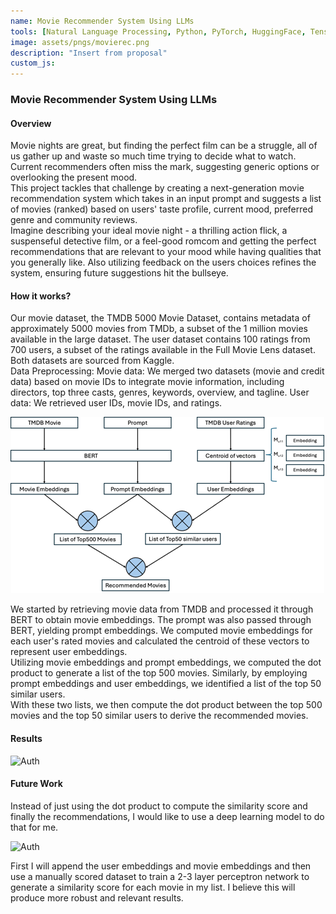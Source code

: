 ```yaml
---
name: Movie Recommender System Using LLMs
tools: [Natural Language Processing, Python, PyTorch, HuggingFace, TensorFlow]
image: assets/pngs/movierec.png
description: "Insert from proposal"
custom_js: 
---
```



### Movie Recommender System Using LLMs

#### Overview

Movie nights are great, but finding the perfect film can be a struggle, all of us gather up and waste so much time trying to decide what to watch. Current recommenders often miss the mark, suggesting generic options or overlooking the present mood.
<br>
This project tackles that challenge by creating a next-generation movie recommendation system which takes in an input prompt and suggests a list of movies (ranked) based on users' taste profile, current mood, preferred genre and community reviews.
<br>
Imagine describing your ideal movie night - a thrilling action flick, a suspenseful detective film, or a feel-good romcom and getting the perfect recommendations that are relevant to your mood while having qualities that you generally like. Also utilizing feedback on the users choices refines the system, ensuring future suggestions hit the bullseye.

#### How it works?

Our movie dataset, the TMDB 5000 Movie Dataset, contains metadata of approximately 5000 movies from TMDb, a subset of the 1 million movies available in the large dataset. The user dataset contains 100 ratings from 700 users, a subset of the ratings available in the Full Movie Lens dataset. Both datasets are sourced from Kaggle.
<br>
Data Preprocessing:
Movie data: We merged two datasets (movie and credit data) based on movie IDs to integrate movie information, including directors, top three casts, genres, keywords, overview, and tagline.
User data: We retrieved user IDs, movie IDs, and ratings.

![Auth](https://raw.githubusercontent.com/RahulCvr/RahulCvr.github.io/main/assets/pngs/movierec.PNG)

We started by retrieving movie data from TMDB and processed it through BERT to obtain movie embeddings. The prompt was also passed through BERT, yielding prompt embeddings. We computed movie embeddings for each user's rated movies and calculated the centroid of these vectors to represent user embeddings.
<br>
Utilizing movie embeddings and prompt embeddings, we computed the dot product to generate a list of the top 500 movies. Similarly, by employing prompt embeddings and user embeddings, we identified a list of the top 50 similar users.
<br>
With these two lists, we then compute the dot product between the top 500 movies and the top 50 similar users to derive the recommended movies.

#### Results

![Auth](https://raw.githubusercontent.com/RahulCvr/RahulCvr.github.io/main/assets/pngs/movierec3.PNG)


#### Future Work
Instead of just using the dot product to compute the similarity score and finally the recommendations, I would like to use a deep learning model to do that for me.

![Auth](https://raw.githubusercontent.com/RahulCvr/RahulCvr.github.io/main/assets/pngs/movierec2.PNG)


First I will append the user embeddings and movie embeddings and then use a manually scored dataset to train a 2-3 layer perceptron network to generate a similarity score for each movie in my list. I believe this will produce more robust and relevant results.